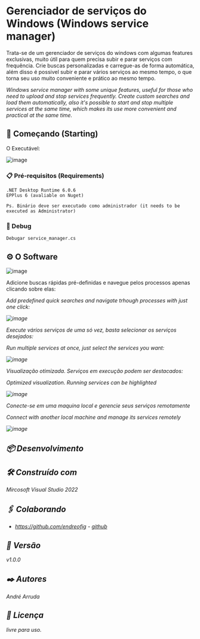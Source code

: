 # Gerenciador de serviços do Windows (Windows service manager)

Trata-se de um gerenciador de serviços do windows com algumas features exclusivas, muito útil para quem precisa subir e parar serviços com frequência.
Crie buscas personalizadas e carregue-as de forma automática, além disso é possivel subir e parar vários serviços ao mesmo tempo, o que torna seu uso muito conveniente e prático ao mesmo tempo.


<i>Windows service manager with some unique features,  useful for those who need to upload and stop services frequently. Create custom searches and load them automatically, also it's possible to start and stop multiple services at the same time, which makes its use more convenient and practical at the same time.</i>

## 🚀 Começando (Starting)


O Executável:

![image](https://user-images.githubusercontent.com/94969844/184420421-7176cf3f-63b6-4c1f-b913-1a77f8c43bd0.png)




### 📋 Pré-requisitos (Requirements)

```
.NET Desktop Runtime 6.0.6
EPPlus 6 (avaliable on Nuget)

Ps. Binário deve ser executado como administrador (it needs to be executed as Administrator)
```

### 🔧 Debug
```
Debugar service_manager.cs
```

## ⚙️ O Software

![image](https://user-images.githubusercontent.com/94969844/183978015-72121201-f76c-4493-9a9c-13f25da8848a.png)

Adicione buscas rápidas pré-definidas e navegue pelos processos apenas clicando sobre elas:

<i> Add predefined quick searches and navigate trhough processes with just one click:

![image](https://user-images.githubusercontent.com/94969844/183978669-468506f6-470a-48b8-bc4d-14b8c3564dbe.png)

Execute vários serviços de uma só vez, basta selecionar os serviços desejados: 
  
<i>Run multiple services at once, just select the services you want:</i>

![image](https://user-images.githubusercontent.com/94969844/183979276-da5a90ee-6c10-4199-9bfa-e090134bccc1.png)

Visualização otimizada. Serviços em execução podem ser destacados: 
  
  <i>Optimized visualization. Running services can be highlighted</i>

![image](https://user-images.githubusercontent.com/94969844/183979691-4f3e3491-a26d-423e-898a-29722d7f6b87.png)

Conecte-se em uma maquina local e gerencie seus serviços remotamente 
  
  <i>Connect with another local machine and manage its services remotely</i>

![image](https://user-images.githubusercontent.com/94969844/183980724-03d08da8-9818-4051-8a64-e55cf5eac485.png)


## 📦 Desenvolvimento



## 🛠️ Construído com

Mircosoft Visual Studio 2022

## 🖇️ Colaborando

* https://github.com/endreofig  - [github](https://github.com/endreofig)

## 📌 Versão

v1.0.0

## ✒️ Autores
  
  André Arruda

## 📄 Licença

livre para uso.

